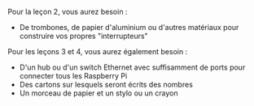 Pour la leçon 2, vous aurez besoin :

- De trombones, de papier d'aluminium ou d'autres matériaux pour construire vos propres "interrupteurs"

Pour les leçons 3 et 4, vous aurez également besoin :

- D'un hub ou d'un switch Ethernet avec suffisamment de ports pour connecter tous les Raspberry Pi
- Des cartons sur lesquels seront écrits des nombres
- Un morceau de papier et un stylo ou un crayon 
